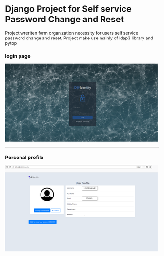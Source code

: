 # Django Project for Self service Password Change and Reset

Project wreriten form organization necessity for users self service password change and reset.
Project make use mainly of ldap3 library and pytop
<h3>login page</h3>
<img src="propaimages/login_page.png" alt="" width="500" hight="500" srcset="">
<hr>
<h3>Personal profile</h3>
<img src="propaimages/user_profile.png" alt="" width="500" hight="500" srcset="">


